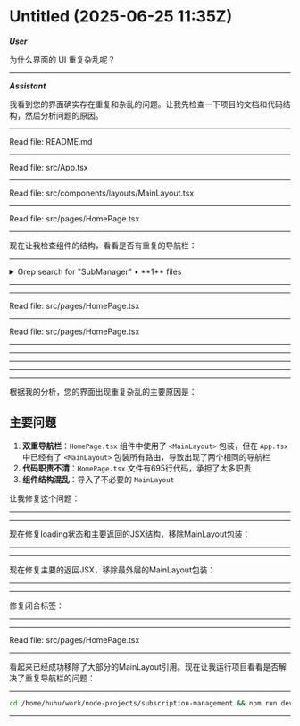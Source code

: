 <!-- Generated by SpecStory -->

# Untitled (2025-06-25 11:35Z)

_**User**_

为什么界面的 UI 重复杂乱呢？

---

_**Assistant**_

我看到您的界面确实存在重复和杂乱的问题。让我先检查一下项目的文档和代码结构，然后分析问题的原因。

---

Read file: README.md

---

Read file: src/App.tsx

---

Read file: src/components/layouts/MainLayout.tsx

---

Read file: src/pages/HomePage.tsx

---

现在让我检查组件的结构，看看是否有重复的导航栏：

---

<details>
            <summary>Grep search for "SubManager" • **1** files</summary>
        
| File | Line | Match |
|------|------|-------|
| `vscode-remote://wsl%2Bubuntu/home/huhu/work/node-projects/subscription-management/src/components/layouts/MainLayout.tsx` | L22 | `<span className="font-bold text-xl">SubManager</span>` |
| `vscode-remote://wsl%2Bubuntu/home/huhu/work/node-projects/subscription-management/src/components/layouts/MainLayout.tsx` | L51 | `&copy; {new Date().getFullYear()} SubManager. All rights reserved.` |

</details>

---



---

Read file: src/pages/HomePage.tsx

---

Read file: src/pages/HomePage.tsx

---



---



---



---



---

根据我的分析，您的界面出现重复杂乱的主要原因是：

## 主要问题

1. **双重导航栏**：`HomePage.tsx` 组件中使用了 `<MainLayout>` 包装，但在 `App.tsx` 中已经有了 `<MainLayout>` 包装所有路由，导致出现了两个相同的导航栏
2. **代码职责不清**：`HomePage.tsx` 文件有695行代码，承担了太多职责
3. **组件结构混乱**：导入了不必要的 `MainLayout`

让我修复这个问题：

---



---

现在修复loading状态和主要返回的JSX结构，移除MainLayout包装：

---



---

现在修复主要的返回JSX，移除最外层的MainLayout包装：

---



---

修复闭合标签：

---



---

Read file: src/pages/HomePage.tsx

---

看起来已经成功移除了大部分的MainLayout引用。现在让我运行项目看看是否解决了重复导航栏的问题：

---

```bash
cd /home/huhu/work/node-projects/subscription-management && npm run dev
```

---

